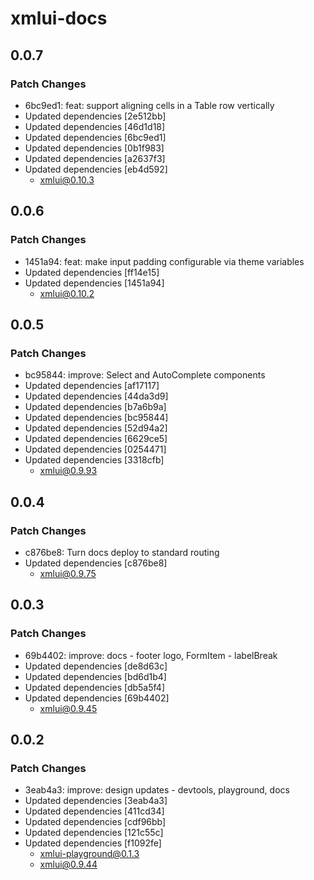 # xmlui-docs

## 0.0.7

### Patch Changes

- 6bc9ed1: feat: support aligning cells in a Table row vertically
- Updated dependencies [2e512bb]
- Updated dependencies [46d1d18]
- Updated dependencies [6bc9ed1]
- Updated dependencies [0b1f983]
- Updated dependencies [a2637f3]
- Updated dependencies [eb4d592]
  - xmlui@0.10.3

## 0.0.6

### Patch Changes

- 1451a94: feat: make input padding configurable via theme variables
- Updated dependencies [ff14e15]
- Updated dependencies [1451a94]
  - xmlui@0.10.2

## 0.0.5

### Patch Changes

- bc95844: improve: Select and AutoComplete components
- Updated dependencies [af17117]
- Updated dependencies [44da3d9]
- Updated dependencies [b7a6b9a]
- Updated dependencies [bc95844]
- Updated dependencies [52d94a2]
- Updated dependencies [6629ce5]
- Updated dependencies [0254471]
- Updated dependencies [3318cfb]
  - xmlui@0.9.93

## 0.0.4

### Patch Changes

- c876be8: Turn docs deploy to standard routing
- Updated dependencies [c876be8]
  - xmlui@0.9.75

## 0.0.3

### Patch Changes

- 69b4402: improve: docs - footer logo, FormItem - labelBreak
- Updated dependencies [de8d63c]
- Updated dependencies [bd6d1b4]
- Updated dependencies [db5a5f4]
- Updated dependencies [69b4402]
  - xmlui@0.9.45

## 0.0.2

### Patch Changes

- 3eab4a3: improve: design updates - devtools, playground, docs
- Updated dependencies [3eab4a3]
- Updated dependencies [411cd34]
- Updated dependencies [cdf96bb]
- Updated dependencies [121c55c]
- Updated dependencies [f1092fe]
  - xmlui-playground@0.1.3
  - xmlui@0.9.44
